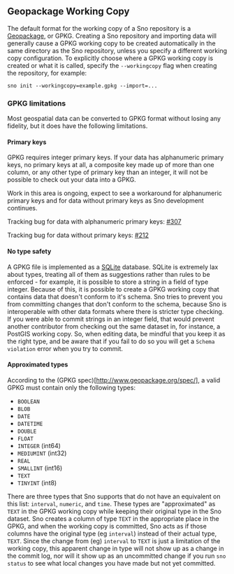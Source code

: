 Geopackage Working Copy
-----------------------

The default format for the working copy of a Sno repository is a [Geopackage](http://www.geopackage.org/), or GPKG. Creating a Sno repository and importing data will generally cause a GPKG working copy to be created automatically in the same directory as the Sno repository, unless you specify a different working copy configuration. To explicitly choose where a GPKG working copy is created or what it is called, specify the `--workingcopy` flag when creating the repository, for example:

`sno init --workingcopy=example.gpkg --import=...`

### GPKG limitations

Most geospatial data can be converted to GPKG format without losing any fidelity, but it does have the following limitations.

#### Primary keys

GPKG requires integer primary keys. If your data has alphanumeric primary keys, no primary keys at all, a composite key made up of more than one column, or any other type of primary key than an integer, it will not be possible to check out your data into a GPKG.

Work in this area is ongoing, expect to see a workaround for alphanumeric primary keys and for data without primary keys as Sno development continues.

Tracking bug for data with alphanumeric primary keys: [#307](https://github.com/koordinates/sno/issues/307)

Tracking bug for data without primary keys: [#212](https://github.com/koordinates/sno/issues/212)

#### No type safety

A GPKG file is implemented as a [SQLite](https://www.sqlite.org/index.html) database. SQLite is extremely lax about types, treating all of them as suggestions rather than rules to be enforced - for example, it is possible to store a string in a field of type integer. Because of this, it is possible to create a GPKG working copy that contains data that doesn't conform to it's schema. Sno tries to prevent you from committing changes that don't conform to the schema, because Sno is interoperable with other data formats where there is stricter type checking. If you were able to commit strings in an integer field, that would prevent another contributor from checking out the same dataset in, for instance, a PostGIS working copy. So, when editing data, be mindful that you keep it as the right type, and be aware that if you fail to do so you will get a `Schema violation` error when you try to commit.

#### Approximated types

According to the (GPKG spec)[http://www.geopackage.org/spec/], a valid GPKG must contain only the following types:

* `BOOLEAN`
* `BLOB`
* `DATE`
* `DATETIME`
* `DOUBLE`
* `FLOAT`
* `INTEGER` (int64)
* `MEDIUMINT` (int32)
* `REAL`
* `SMALLINT` (int16)
* `TEXT`
* `TINYINT` (int8)

There are three types that Sno supports that do not have an equivalent on this list: `interval`, `numeric`, and `time`. These types are "approximated" as `TEXT` in the GPKG working copy while keeping their original type in the Sno dataset. Sno creates a column of type `TEXT` in the appropriate place in the GPKG, and when the working copy is committed, Sno acts as if those columns have the original type (eg `interval`) instead of their actual type, `TEXT`. Since the change from (eg) `interval` to `TEXT` is just a limitation of the working copy, this apparent change in type will not show up as a change in the commit log, nor will it show up as an uncommitted change if you run `sno status` to see what local changes you have made but not yet committed.
